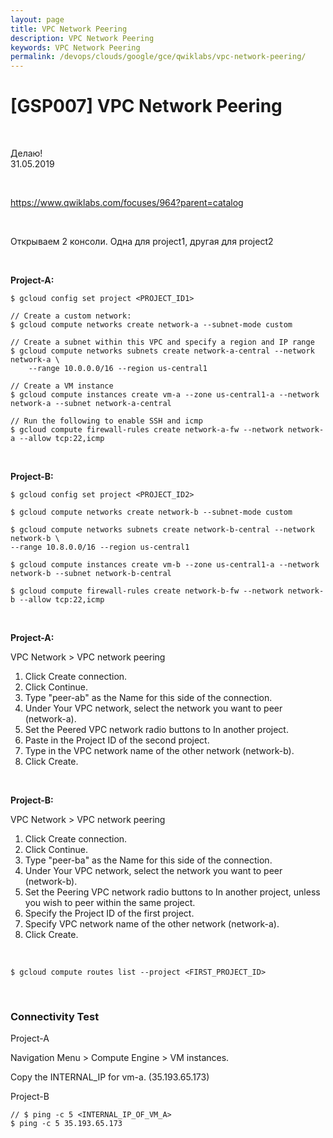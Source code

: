 ```yaml
---
layout: page
title: VPC Network Peering
description: VPC Network Peering
keywords: VPC Network Peering
permalink: /devops/clouds/google/gce/qwiklabs/vpc-network-peering/
---
```


# [GSP007] VPC Network Peering

<br/>

Делаю!  
31.05.2019

<br/>

https://www.qwiklabs.com/focuses/964?parent=catalog

<br/>

Открываем 2 консоли.
Одна для project1, другая для project2

<br/>

**Project-A:**

    $ gcloud config set project <PROJECT_ID1>

    // Create a custom network:
    $ gcloud compute networks create network-a --subnet-mode custom

    // Create a subnet within this VPC and specify a region and IP range
    $ gcloud compute networks subnets create network-a-central --network network-a \
        --range 10.0.0.0/16 --region us-central1

    // Create a VM instance
    $ gcloud compute instances create vm-a --zone us-central1-a --network network-a --subnet network-a-central

    // Run the following to enable SSH and icmp
    $ gcloud compute firewall-rules create network-a-fw --network network-a --allow tcp:22,icmp

<br/>

**Project-B:**

    $ gcloud config set project <PROJECT_ID2>

    $ gcloud compute networks create network-b --subnet-mode custom

    $ gcloud compute networks subnets create network-b-central --network network-b \
    --range 10.8.0.0/16 --region us-central1

    $ gcloud compute instances create vm-b --zone us-central1-a --network network-b --subnet network-b-central

    $ gcloud compute firewall-rules create network-b-fw --network network-b --allow tcp:22,icmp

<br/>

**Project-A:**

VPC Network > VPC network peering

1. Click Create connection.
2. Click Continue.
3. Type "peer-ab" as the Name for this side of the connection.
4. Under Your VPC network, select the network you want to peer (network-a).
5. Set the Peered VPC network radio buttons to In another project.
6. Paste in the Project ID of the second project.
7. Type in the VPC network name of the other network (network-b).
8. Click Create.

<br/>

**Project-B:**

VPC Network > VPC network peering

1. Click Create connection.
2. Click Continue.
3. Type "peer-ba" as the Name for this side of the connection.
4. Under Your VPC network, select the network you want to peer (network-b).
5. Set the Peering VPC network radio buttons to In another project, unless you wish to peer within the same project.
6. Specify the Project ID of the first project.
7. Specify VPC network name of the other network (network-a).
8. Click Create.

<br/>

    $ gcloud compute routes list --project <FIRST_PROJECT_ID>

<br/>

### Connectivity Test

Project-A

Navigation Menu > Compute Engine > VM instances.

Copy the INTERNAL_IP for vm-a. (35.193.65.173)

Project-B

    // $ ping -c 5 <INTERNAL_IP_OF_VM_A>
    $ ping -c 5 35.193.65.173
